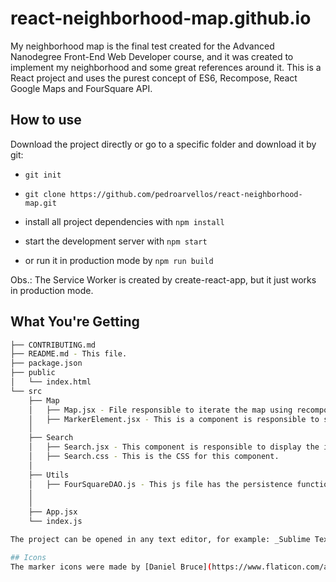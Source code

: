 # react-neighborhood-map.github.io

My neighborhood map is the final test created for the Advanced Nanodegree Front-End Web Developer course, and it was created to implement my neighborhood and some great references around it. This is a React project and uses the purest concept of ES6, Recompose, React Google Maps and FourSquare API.

## How to use

Download the project directly or go to a specific folder and download it by git:

* `git init`

* `git clone https://github.com/pedroarvellos/react-neighborhood-map.git`

* install all project dependencies with `npm install`
* start the development server with `npm start`
* or run it in production mode by `npm run build`

Obs.: The Service Worker is created by create-react-app, but it just works in production mode.

## What You're Getting
```bash
├── CONTRIBUTING.md
├── README.md - This file.
├── package.json
├── public
│   └── index.html
└── src
    ├── Map
    │   ├── Map.jsx - File responsible to iterate the map using recompose.
    │   ├── MarkerElement.jsx - This is a component is responsible to show the marker in the map.
    │
    ├── Search
    │   ├── Search.jsx - This component is responsible to display the input for search.
    │   ├── Search.css - This is the CSS for this component.
    │
    ├── Utils
    │   ├── FourSquareDAO.js - This js file has the persistence function to get data from FourSquare
    │
    │
    ├── App.jsx
    └── index.js

The project can be opened in any text editor, for example: _Sublime Text_, _Visual Studio_,  _Atom_, etc. To execute the project.

## Icons
The marker icons were made by [Daniel Bruce](https://www.flaticon.com/authors/daniel-bruce) from www.flaticon.com